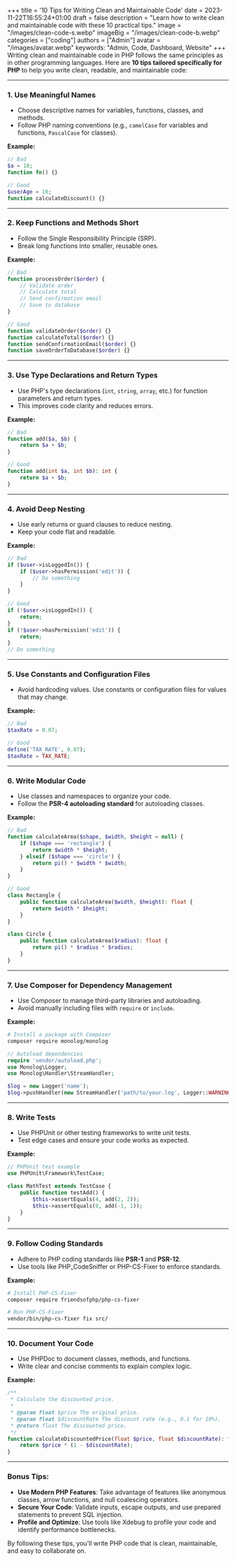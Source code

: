 +++
title = '10 Tips for Writing Clean and Maintainable Code'
date = 2023-11-22T16:55:24+01:00
draft = false
description = "Learn how to write clean and maintainable code with these 10 practical tips."
image = "/images/clean-code-s.webp"
imageBig = "/images/clean-code-b.webp"
categories = ["coding"]
authors = ["Admin"]
avatar = "/images/avatar.webp"
keywords: "Admin, Code, Dashboard, Website"
+++
Writing clean and maintainable code in PHP follows the same principles as in other programming languages. Here are **10 tips tailored specifically for PHP** to help you write clean, readable, and maintainable code:

---

### 1. **Use Meaningful Names**
   - Choose descriptive names for variables, functions, classes, and methods.
   - Follow PHP naming conventions (e.g., `camelCase` for variables and functions, `PascalCase` for classes).

   **Example:**
   ```php
   // Bad
   $a = 10;
   function fn() {}

   // Good
   $userAge = 10;
   function calculateDiscount() {}
   ```

---

### 2. **Keep Functions and Methods Short**
   - Follow the Single Responsibility Principle (SRP).
   - Break long functions into smaller, reusable ones.

   **Example:**
   ```php
   // Bad
   function processOrder($order) {
       // Validate order
       // Calculate total
       // Send confirmation email
       // Save to database
   }

   // Good
   function validateOrder($order) {}
   function calculateTotal($order) {}
   function sendConfirmationEmail($order) {}
   function saveOrderToDatabase($order) {}
   ```

---

### 3. **Use Type Declarations and Return Types**
   - Use PHP's type declarations (`int`, `string`, `array`, etc.) for function parameters and return types.
   - This improves code clarity and reduces errors.

   **Example:**
   ```php
   // Bad
   function add($a, $b) {
       return $a + $b;
   }

   // Good
   function add(int $a, int $b): int {
       return $a + $b;
   }
   ```

---

### 4. **Avoid Deep Nesting**
   - Use early returns or guard clauses to reduce nesting.
   - Keep your code flat and readable.

   **Example:**
   ```php
   // Bad
   if ($user->isLoggedIn()) {
       if ($user->hasPermission('edit')) {
           // Do something
       }
   }

   // Good
   if (!$user->isLoggedIn()) {
       return;
   }
   if (!$user->hasPermission('edit')) {
       return;
   }
   // Do something
   ```

---

### 5. **Use Constants and Configuration Files**
   - Avoid hardcoding values. Use constants or configuration files for values that may change.

   **Example:**
   ```php
   // Bad
   $taxRate = 0.07;

   // Good
   define('TAX_RATE', 0.07);
   $taxRate = TAX_RATE;
   ```

---

### 6. **Write Modular Code**
   - Use classes and namespaces to organize your code.
   - Follow the **PSR-4 autoloading standard** for autoloading classes.

   **Example:**
   ```php
   // Bad
   function calculateArea($shape, $width, $height = null) {
       if ($shape === 'rectangle') {
           return $width * $height;
       } elseif ($shape === 'circle') {
           return pi() * $width * $width;
       }
   }

   // Good
   class Rectangle {
       public function calculateArea($width, $height): float {
           return $width * $height;
       }
   }

   class Circle {
       public function calculateArea($radius): float {
           return pi() * $radius * $radius;
       }
   }
   ```

---

### 7. **Use Composer for Dependency Management**
   - Use Composer to manage third-party libraries and autoloading.
   - Avoid manually including files with `require` or `include`.

   **Example:**
   ```bash
   # Install a package with Composer
   composer require monolog/monolog
   ```

   ```php
   // Autoload dependencies
   require 'vendor/autoload.php';
   use Monolog\Logger;
   use Monolog\Handler\StreamHandler;

   $log = new Logger('name');
   $log->pushHandler(new StreamHandler('path/to/your.log', Logger::WARNING));
   ```

---

### 8. **Write Tests**
   - Use PHPUnit or other testing frameworks to write unit tests.
   - Test edge cases and ensure your code works as expected.

   **Example:**
   ```php
   // PHPUnit test example
   use PHPUnit\Framework\TestCase;

   class MathTest extends TestCase {
       public function testAdd() {
           $this->assertEquals(4, add(2, 2));
           $this->assertEquals(0, add(-1, 1));
       }
   }
   ```

---

### 9. **Follow Coding Standards**
   - Adhere to PHP coding standards like **PSR-1** and **PSR-12**.
   - Use tools like PHP_CodeSniffer or PHP-CS-Fixer to enforce standards.

   **Example:**
   ```bash
   # Install PHP-CS-Fixer
   composer require friendsofphp/php-cs-fixer

   # Run PHP-CS-Fixer
   vendor/bin/php-cs-fixer fix src/
   ```

---

### 10. **Document Your Code**
   - Use PHPDoc to document classes, methods, and functions.
   - Write clear and concise comments to explain complex logic.

   **Example:**
   ```php
   /**
    * Calculate the discounted price.
    *
    * @param float $price The original price.
    * @param float $discountRate The discount rate (e.g., 0.1 for 10%).
    * @return float The discounted price.
    */
   function calculateDiscountedPrice(float $price, float $discountRate): float {
       return $price * (1 - $discountRate);
   }
   ```

---

### Bonus Tips:
- **Use Modern PHP Features**: Take advantage of features like anonymous classes, arrow functions, and null coalescing operators.
- **Secure Your Code**: Validate inputs, escape outputs, and use prepared statements to prevent SQL injection.
- **Profile and Optimize**: Use tools like Xdebug to profile your code and identify performance bottlenecks.

By following these tips, you'll write PHP code that is clean, maintainable, and easy to collaborate on.
